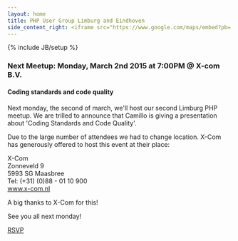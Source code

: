 ```yaml
---
layout: home
title: PHP User Group Limburg and Eindhoven
side_content_right: <iframe src="https://www.google.com/maps/embed?pb=!1m18!1m12!1m3!1d2489.74932793623!2d6.084460000000005!3d51.38928500000001!2m3!1f0!2f0!3f0!3m2!1i1024!2i768!4f13.1!3m3!1m2!1s0x47c745b9dc2e8fdb%3A0xad966bf8b3dd4278!2sX-Com+B.V.+Full-service+Internetbureau!5e0!3m2!1sen!2s!4v1425070590929" width="100%" height="300" frameborder="0" style="border:0"></iframe>
---
```

{% include JB/setup %}

### <span class="glyphicon glyphicon-calendar"></span> Next Meetup: Monday, March 2nd 2015 at 7:00PM @ X-com B.V.

#### Coding standards and code quality


Next monday, the second of march, we'll host our second Limburg PHP meetup. We are trilled to announce that Camillo is giving a presentation about 'Coding Standards and Code Quality'.

Due to the large number of attendees we had to change location. X-Com has generously offered to host this event at their place:

X-Com  
Zonneveld 9  
5993 SG Maasbree  
Tel: (+31) (0)88 - 01 10 900  
<a href="http://www.x-com.nl/" target="_blank">www.x-com.nl</a>  

A big thanks to X-Com for this!

See you all next monday!  



<a href="http://www.meetup.com/Limburg-PHP-Meetup/events/220270940/" data-event="220270940" class="mu-rsvp-btn">RSVP</a>
